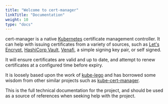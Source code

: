 ```yaml
---
title: "Welcome to cert-manager"
linkTitle: "Documentation"
weight: 10
type: "docs"
---
```


cert-manager is a native [Kubernetes](https://kubernetes.io) certificate
management controller. It can help with issuing certificates from a
variety of sources, such as [Let's Encrypt](https://letsencrypt.org),
[HashiCorp Vault](https://www.vaultproject.io),
[Venafi](https://www.venafi.com/), a simple signing key pair, or self
signed.

It will ensure certificates are valid and up to date, and attempt to
renew certificates at a configured time before expiry.

It is loosely based upon the work of
[kube-lego](https://github.com/jetstack/kube-lego) and has borrowed some
wisdom from other similar projects such as
[kube-cert-manager](https://github.com/PalmStoneGames/kube-cert-manager).


This is the full technical documentation for the project, and should be
used as a source of references when seeking help with the project.
